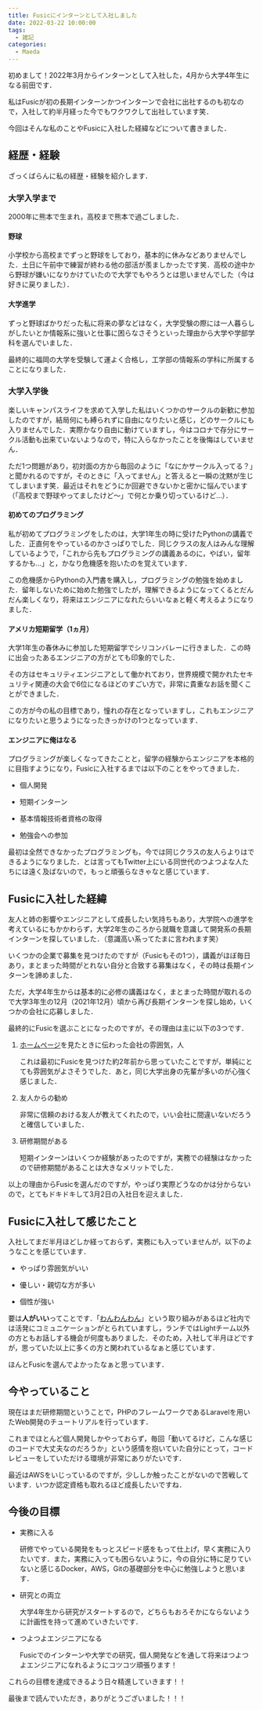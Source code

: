 ```yaml
---
title: Fusicにインターンとして入社しました
date: 2022-03-22 10:00:00
tags:
  - 雑記
categories:
  - Maeda
---
```


初めまして！2022年3月からインターンとして入社した，4月から大学4年生になる前田です．

私はFusicが初の長期インターンかつインターンで会社に出社するのも初なので，入社して約半月経った今でもワクワクして出社しています笑．

今回はそんな私のことやFusicに入社した経緯などについて書きました．

<!-- more -->

## 経歴・経験

ざっくばらんに私の経歴・経験を紹介します．

### 大学入学まで

2000年に熊本で生まれ，高校まで熊本で過ごしました．

#### 野球

小学校から高校までずっと野球をしており，基本的に休みなどありませんでした．土日に午前中で練習が終わる他の部活が羨ましかったです笑．高校の途中から野球が嫌いになりかけていたので大学でもやろうとは思いませんでした（今は好きに戻りました）．

#### 大学進学

ずっと野球ばかりだった私に将来の夢などはなく，大学受験の際には一人暮らしがしたいとか情報系に強いと仕事に困らなさそうといった理由から大学や学部学科を選んでいました．

最終的に福岡の大学を受験して運よく合格し，工学部の情報系の学科に所属することになりました．

### 大学入学後

楽しいキャンパスライフを求めて入学した私はいくつかのサークルの新歓に参加したのですが，結局何にも縛られずに自由になりたいと感じ，どのサークルにも入りませんでした．実際かなり自由に動けていますし，今はコロナで存分にサークル活動も出来ていないようなので，特に入らなかったことを後悔はしていません．

ただ1つ問題があり，初対面の方から毎回のように「なにかサークル入ってる？」と聞かれるのですが，そのときに「入ってません」と答えると一瞬の沈黙が生じてしまいます笑．最近はそれをどうにか回避できないかと密かに悩んでいます（「高校まで野球やってましたけど～」で何とか乗り切っているけど...）．

#### 初めてのプログラミング

私が初めてプログラミングをしたのは，大学1年生の時に受けたPythonの講義でした．正直何をやっているのかさっぱりでした．同じクラスの友人はみんな理解しているようで，「これから先もプログラミングの講義あるのに，やばい，留年するかも...」と，かなり危機感を抱いたのを覚えています．

この危機感からPythonの入門書を購入し，プログラミングの勉強を始めました．留年しないために始めた勉強でしたが，理解できるようになってくるとだんだん楽しくなり，将来はエンジニアになれたらいいなぁと軽く考えるようになりました．

#### アメリカ短期留学（1ヵ月）

大学1年生の春休みに参加した短期留学でシリコンバレーに行きました．この時に出会ったあるエンジニアの方がとても印象的でした．

その方はセキュリティエンジニアとして働かれており，世界規模で開かれたセキュリティ関連の大会で6位になるほどのすごい方で，非常に貴重なお話を聞くことができました．

この方が今の私の目標であり，憧れの存在となっていますし，これもエンジニアになりたいと思うようになったきっかけの1つとなっています．

#### エンジニアに俺はなる

プログラミングが楽しくなってきたことと，留学の経験からエンジニアを本格的に目指すようになり，Fusicに入社するまでは以下のことをやってきました．

- 個人開発

- 短期インターン

- 基本情報技術者資格の取得

- 勉強会への参加

最初は全然できなかったプログラミングも，今では同じクラスの友人らよりはできるようになりました．とは言ってもTwitter上にいる同世代のつよつよな人たちには遠く及ばないので，もっと頑張らなきゃなと感じています．

## Fusicに入社した経緯

友人と姉の影響やエンジニアとして成長したい気持ちもあり，大学院への進学を考えているにもかかわらず，大学2年生のころから就職を意識して開発系の長期インターンを探していました．（意識高い系ってたまに言われます笑）

いくつかの企業で募集を見つけたのですが（Fusicもその1つ），講義がほぼ毎日あり，まとまった時間がとれない自分と合致する募集はなく，その時は長期インターンを諦めました．

ただ，大学4年生からは基本的に必修の講義はなく，まとまった時間が取れるので大学3年生の12月（2021年12月）頃から再び長期インターンを探し始め，いくつかの会社に応募しました．

最終的にFusicを選ぶことになったのですが，その理由は主に以下の3つです．

1. [ホームページ](https://fusic.co.jp/)を見たときに伝わった会社の雰囲気，人

   これは最初にFusicを見つけた約2年前から思っていたことですが，単純にとても雰囲気がよさそうでした．あと，同じ大学出身の先輩が多いのが心強く感じました．

2. 友人からの勧め

   非常に信頼のおける友人が教えてくれたので，いい会社に間違いないだろうと確信していました．

3. 研修期間がある

   短期インターンはいくつか経験があったのですが，実務での経験はなかったので研修期間があることは大きなメリットでした．

以上の理由からFusicを選んだのですが，やっぱり実際どうなのかは分からないので，とてもドキドキして3月2日の入社日を迎えました．

## Fusicに入社して感じたこと

入社してまだ半月ほどしか経っておらず，実務にも入っていませんが，以下のようなことを感じています．

- やっぱり雰囲気がいい

- 優しい・親切な方が多い

- 個性が強い

要は**人がいい**ってことです．「[わんわんわん](https://fusic.co.jp/doings/332)」という取り組みがあるほど社内では活発にコミュニケーションがとられていますし，ランチではLightチーム以外の方ともお話しする機会が何度もありました．そのため，入社して半月ほどですが，思っていた以上に多くの方と関われているなぁと感じています．

ほんとFusicを選んでよかったなぁと思っています．

## 今やっていること

現在はまだ研修期間ということで，PHPのフレームワークであるLaravelを用いたWeb開発のチュートリアルを行っています．

これまでほとんど個人開発しかやっておらず，毎回「動いてるけど，こんな感じのコードで大丈夫なのだろうか」という感情を抱いていた自分にとって，コードレビューをしていただける環境が非常にありがたいです．

最近はAWSをいじっているのですが，少ししか触ったことがないので苦戦しています．いつか認定資格も取れるほど成長したいですね．

## 今後の目標

- 実務に入る

  研修でやっている開発をもっとスピード感をもって仕上げ，早く実務に入りたいです．また，実務に入っても困らないように，今の自分に特に足りていないと感じるDocker，AWS，Gitの基礎部分を中心に勉強しようと思います．

- 研究との両立

  大学4年生から研究がスタートするので，どちらもおろそかにならないように計画性を持って進めていきたいです．

- つよつよエンジニアになる

  Fusicでのインターンや大学での研究，個人開発などを通して将来はつよつよエンジニアになれるようにコツコツ頑張ります！

これらの目標を達成できるよう日々精進していきます！！

最後まで読んでいただき，ありがとうございました！！！
